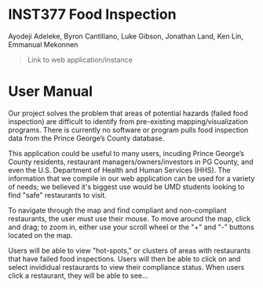 # INST377 Food Inspection
Ayodeji Adeleke, Byron Cantillano, Luke Gibson, Jonathan Land, Ken Lin, Emmanual Mekonnen
> Link to web application/instance

# User Manual

Our project solves the problem that areas of potential hazards (failed food inspection) are difficult to identify from pre-existing mapping/visualization programs. There is currently no software or program pulls food inspection data from the Prince George’s County database. 

This application could be useful to many users, incuding Prince George’s County residents, restaurant managers/owners/investors in PG County, and even the U.S. Department of Health and Human Services (HHS). The information that we compile in our web application can be used for a variety of needs; we believed it's biggest use would be UMD students looking to find "safe" restaurants to visit.

To navigate through the map and find compliant and non-compliant restaurants, the user must use their mouse. To move around the map, click and drag; to zoom in, either use your scroll wheel or the "+" and "-" buttons located on the map. 

Users will be able to view "hot-spots," or clusters of areas with restaurants that have failed food inspections. Users will then be able to click on and select invididual restaurants to view their compliance status. When users click a restaurant, they will be able to see...